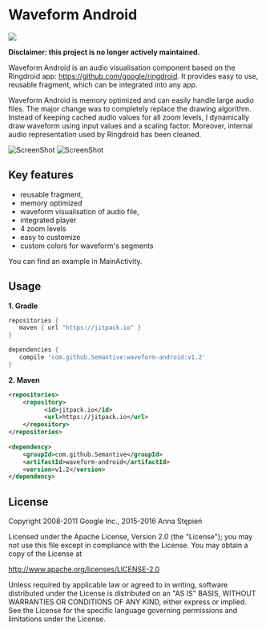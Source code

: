 # Waveform Android 

[![](https://jitpack.io/v/Semantive/waveform-android.svg)](https://jitpack.io/#Semantive/waveform-android)

**Disclaimer: this project is no longer actively maintained.**

Waveform Android is an audio visualisation component based on the Ringdroid app: https://github.com/google/ringdroid. It provides easy to use, reusable fragment, which can be integrated into any app. 

Waveform Android is memory optimized and can easily handle large audio files. The major change was to completely replace the drawing algorithm. Instead of keeping cached audio values for all zoom levels, I dynamically draw waveform using input values and a scaling factor. Moreover, internal audio representation used by Ringdroid has been cleaned.

![ScreenShot](https://raw.github.com/Semantive/waveform-android/master/screenshots/screenshot.png)
![ScreenShot](https://raw.github.com/Semantive/waveform-android/master/screenshots/screenshot_segments.png)

Key features
-----

- reusable fragment,
- memory optimized
- waveform visualisation of audio file,
- integrated player
- 4 zoom levels
- easy to customize
- custom colors for waveform's segments

You can find an example in MainActivity.

Usage
-----

**1. Gradle**
 ```gradle
repositories {
    maven { url "https://jitpack.io" }
}

dependencies {
    compile 'com.github.Semantive:waveform-android:v1.2'
}
```

**2. Maven**
```xml
<repositories>
    <repository>
	      <id>jitpack.io</id>
	      <url>https://jitpack.io</url>
    </repository>
</repositories>
	
<dependency>
    <groupId>com.github.Semantive</groupId>
    <artifactId>waveform-android</artifactId>
    <version>v1.2</version>
</dependency>
```

License
-----
Copyright 2008-2011 Google Inc., 2015-2016 Anna Stępień

Licensed under the Apache License, Version 2.0 (the "License"); you may not use this file except in compliance with the License. You may obtain a copy of the License at

http://www.apache.org/licenses/LICENSE-2.0

Unless required by applicable law or agreed to in writing, software distributed under the License is distributed on an "AS IS" BASIS, WITHOUT WARRANTIES OR CONDITIONS OF ANY KIND, either express or implied. See the License for the specific language governing permissions and limitations under the License.
